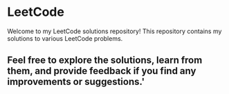 # LeetCode

Welcome to my LeetCode solutions repository! This repository contains my solutions to various LeetCode problems.

## Feel free to explore the solutions, learn from them, and provide feedback if you find any improvements or suggestions.'

